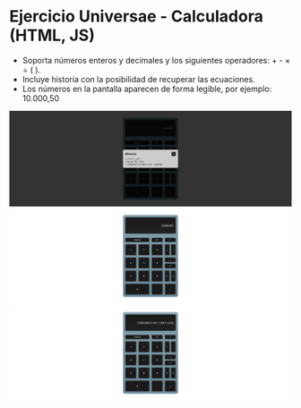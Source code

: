 # Ejercicio Universae - Calculadora (HTML, JS)

- Soporta números enteros y decimales y los siguientes operadores: + - &times; &div; ( ).
- Incluye historia con la posibilidad de recuperar las ecuaciones.
- Los números en la pantalla aparecen de forma legible, por ejemplo: 10.000,50

![Screenshot 1](docs/screenshot1.png)
![Screenshot 2](docs/screenshot2.png)
![Screenshot 3](docs/screenshot3.png)